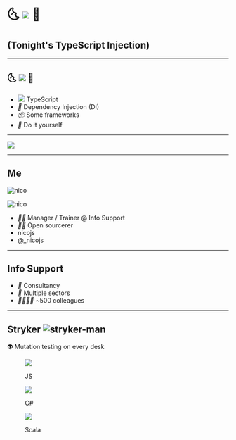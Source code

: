 # 🌜 ![](/img/ts.svg) 💉

## (Tonight's TypeScript Injection)

<!-- .element class="fragment" -->

---

## 🌜 ![](/img/ts.svg) 💉

- <img src="/img/ts.svg" class="list-style-icon" style="color: #1d9bf0"></img> TypeScript
- <i class="list-style-icon">💉</i> Dependency Injection (DI)
- <i class="list-style-icon">📦</i> Some frameworks
- <i class="list-style-icon">🦸</i> Do it yourself

<!-- .element class="no-list" -->

---

![](/img/memes/try.jpg) <!-- .element class="meme" -->

---

## Me

<div class="flex">

![nico](/img/nico.jpg) <!-- .element class="img-round" style="width: 500px" -->

![nico](/img/nico2.jpg) <!-- .element class="img-round" style="width: 500px" -->


</div>

- <i class="list-style-icon">👨‍🏫</i> Manager / Trainer @ Info Support
- <i class="list-style-icon">🧙‍♂️</i> Open sourcerer
- <i class="bi bi-github list-style-icon" style="color: #f0f6fc"></i> nicojs
- <i class="bi bi-twitter list-style-icon" style="color: #1d9bf0"></i> @\_nicojs

<!-- .element class="no-list" -->

---

<!-- .slide: data-background-video="/img/infosupport.mp4" data-background-video-loop  data-background-video-muted-->

<div class="overlay">

## Info Support

- <i class="list-style-icon">💼</i> Consultancy
- <i class="list-style-icon">🏢</i> Multiple sectors
- <i class="list-style-icon">👨‍👨‍👧‍👧</i> ~500 colleagues 

<!-- .element class="no-list" -->

</div>

---

<!-- .slide: class="stryker" data-background="#e84b39" -->

## Stryker ![stryker-man](/img/stryker-man.svg) <!-- .element: style="height: 228px; float: right" -->

<div class="stryker-explanation">

👽 Mutation testing on every desk

<div class="flex">

<figure>

![](/img/js.svg) <!-- .element class="flavor-img" --> 

<figcaption>JS</figcaption>

</figure>
<figure>

![](/img/cs.svg) <!-- .element class="flavor-img" --> 

<figcaption>C#</figcaption>

</figure>
<figure>

![](/img/scala.webp) <!-- .element class="flavor-img" --> 

<figcaption>Scala</figcaption>

</figure>
</div>
</div>
